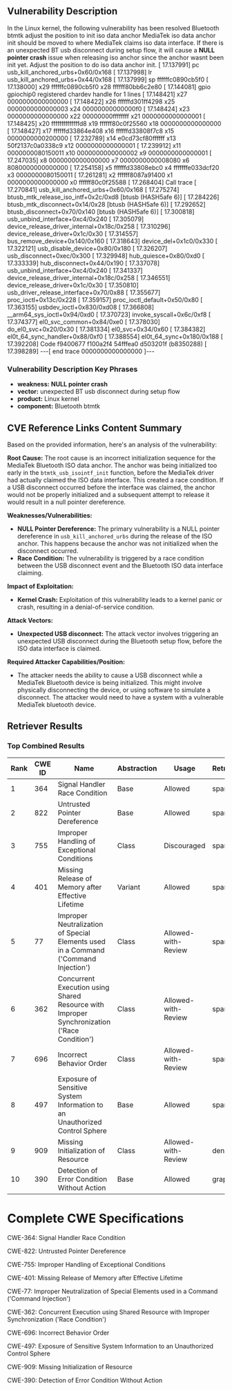 ## Vulnerability Description
In the Linux kernel, the following vulnerability has been resolved Bluetooth btmtk adjust the position to init iso data anchor MediaTek iso data anchor init should be moved to where MediaTek claims iso data interface. If there is an unexpected BT usb disconnect during setup flow, it will cause a **NULL pointer crash** issue when releasing iso anchor since the anchor wasnt been init yet. Adjust the position to do iso data anchor init. [ 17.137991] pc usb_kill_anchored_urbs+0x60/0x168 [ 17.137998] lr usb_kill_anchored_urbs+0x44/0x168 [ 17.137999] sp ffffffc0890cb5f0 [ 17.138000] x29 ffffffc0890cb5f0 x28 ffffff80bb6c2e80 [ 17.144081] gpio gpiochip0 registered chardev handle for 1 lines [ 17.148421] x27 0000000000000000 [ 17.148422] x26 ffffffd301ff4298 x25 0000000000000003 x24 00000000000000f0 [ 17.148424] x23 0000000000000000 x22 00000000ffffffff x21 0000000000000001 [ 17.148425] x20 ffffffffffffffd8 x19 ffffff80c0f25560 x18 0000000000000000 [ 17.148427] x17 ffffffd33864e408 x16 ffffffd33808f7c8 x15 0000000000200000 [ 17.232789] x14 e0cd73cf80ffffff x13 50f2137c0a0338c9 x12 0000000000000001 [ 17.239912] x11 0000000080150011 x10 0000000000000002 x9 0000000000000001 [ 17.247035] x8 0000000000000000 x7 0000000000008080 x6 8080000000000000 [ 17.254158] x5 ffffffd33808ebc0 x4 fffffffe033dcf20 x3 0000000080150011 [ 17.261281] x2 ffffff8087a91400 x1 0000000000000000 x0 ffffff80c0f25588 [ 17.268404] Call trace [ 17.270841] usb_kill_anchored_urbs+0x60/0x168 [ 17.275274] btusb_mtk_release_iso_intf+0x2c/0xd8 [btusb (HASH5afe 6)] [ 17.284226] btusb_mtk_disconnect+0x14/0x28 [btusb (HASH5afe 6)] [ 17.292652] btusb_disconnect+0x70/0x140 [btusb (HASH5afe 6)] [ 17.300818] usb_unbind_interface+0xc4/0x240 [ 17.305079] device_release_driver_internal+0x18c/0x258 [ 17.310296] device_release_driver+0x1c/0x30 [ 17.314557] bus_remove_device+0x140/0x160 [ 17.318643] device_del+0x1c0/0x330 [ 17.322121] usb_disable_device+0x80/0x180 [ 17.326207] usb_disconnect+0xec/0x300 [ 17.329948] hub_quiesce+0x80/0xd0 [ 17.333339] hub_disconnect+0x44/0x190 [ 17.337078] usb_unbind_interface+0xc4/0x240 [ 17.341337] device_release_driver_internal+0x18c/0x258 [ 17.346551] device_release_driver+0x1c/0x30 [ 17.350810] usb_driver_release_interface+0x70/0x88 [ 17.355677] proc_ioctl+0x13c/0x228 [ 17.359157] proc_ioctl_default+0x50/0x80 [ 17.363155] usbdev_ioctl+0x830/0xd08 [ 17.366808] __arm64_sys_ioctl+0x94/0xd0 [ 17.370723] invoke_syscall+0x6c/0xf8 [ 17.374377] el0_svc_common+0x84/0xe0 [ 17.378030] do_el0_svc+0x20/0x30 [ 17.381334] el0_svc+0x34/0x60 [ 17.384382] el0t_64_sync_handler+0x88/0xf0 [ 17.388554] el0t_64_sync+0x180/0x188 [ 17.392208] Code f9400677 f100a2f4 54fffea0 d503201f (b8350288) [ 17.398289] ---[ end trace 0000000000000000 ]---

### Vulnerability Description Key Phrases
- **weakness:** **NULL pointer crash**
- **vector:** unexpected BT usb disconnect during setup flow
- **product:** Linux kernel
- **component:** Bluetooth btmtk

## CVE Reference Links Content Summary
Based on the provided information, here's an analysis of the vulnerability:

**Root Cause:**
The root cause is an incorrect initialization sequence for the MediaTek Bluetooth ISO data anchor. The anchor was being initialized too early in the `btmtk_usb_isointf_init` function, before the MediaTek driver had actually claimed the ISO data interface. This created a race condition. If a USB disconnect occurred before the interface was claimed, the anchor would not be properly initialized and a subsequent attempt to release it would result in a null pointer dereference.

**Weaknesses/Vulnerabilities:**
- **NULL Pointer Dereference:** The primary vulnerability is a NULL pointer dereference in `usb_kill_anchored_urbs` during the release of the ISO anchor. This happens because the anchor was not initialized when the disconnect occurred.
- **Race Condition:**  The vulnerability is triggered by a race condition between the USB disconnect event and the Bluetooth ISO data interface claiming.

**Impact of Exploitation:**
- **Kernel Crash:** Exploitation of this vulnerability leads to a kernel panic or crash, resulting in a denial-of-service condition.

**Attack Vectors:**
- **Unexpected USB disconnect:** The attack vector involves triggering an unexpected USB disconnect during the Bluetooth setup flow, before the ISO data interface is claimed.

**Required Attacker Capabilities/Position:**
- The attacker needs the ability to cause a USB disconnect while a MediaTek Bluetooth device is being initialized. This might involve physically disconnecting the device, or using software to simulate a disconnect. The attacker would need to have a system with a vulnerable MediaTek bluetooth device.

## Retriever Results

### Top Combined Results

| Rank | CWE ID | Name | Abstraction | Usage  | Retrievers | Individual Scores |
|------|--------|------|-------------|-------|------------|-------------------|
| 1 | 364 | Signal Handler Race Condition | Base | Allowed | sparse | 0.879 |
| 2 | 822 | Untrusted Pointer Dereference | Base | Allowed | sparse | 0.853 |
| 3 | 755 | Improper Handling of Exceptional Conditions | Class | Discouraged | sparse | 0.841 |
| 4 | 401 | Missing Release of Memory after Effective Lifetime | Variant | Allowed | sparse | 0.840 |
| 5 | 77 | Improper Neutralization of Special Elements used in a Command ('Command Injection') | Class | Allowed-with-Review | sparse | 0.819 |
| 6 | 362 | Concurrent Execution using Shared Resource with Improper Synchronization ('Race Condition') | Class | Allowed-with-Review | sparse | 0.790 |
| 7 | 696 | Incorrect Behavior Order | Class | Allowed-with-Review | sparse | 0.789 |
| 8 | 497 | Exposure of Sensitive System Information to an Unauthorized Control Sphere | Base | Allowed | sparse | 0.757 |
| 9 | 909 | Missing Initialization of Resource | Class | Allowed-with-Review | dense | 0.531 |
| 10 | 390 | Detection of Error Condition Without Action | Base | Allowed | graph | 0.003 |



# Complete CWE Specifications

CWE-364: Signal Handler Race Condition

CWE-822: Untrusted Pointer Dereference

CWE-755: Improper Handling of Exceptional Conditions

CWE-401: Missing Release of Memory after Effective Lifetime

CWE-77: Improper Neutralization of Special Elements used in a Command ('Command Injection')

CWE-362: Concurrent Execution using Shared Resource with Improper Synchronization ('Race Condition')

CWE-696: Incorrect Behavior Order

CWE-497: Exposure of Sensitive System Information to an Unauthorized Control Sphere

CWE-909: Missing Initialization of Resource

CWE-390: Detection of Error Condition Without Action